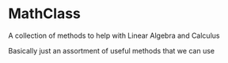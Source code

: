 # MathClass
A collection of methods to help with Linear Algebra and Calculus 

Basically just an assortment of useful methods that we can use
